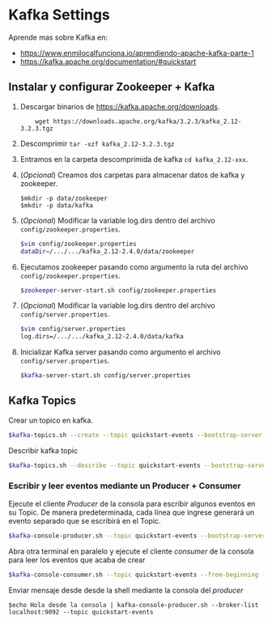 # Kafka Settings

Aprende mas sobre Kafka en:
- <https://www.enmilocalfunciona.io/aprendiendo-apache-kafka-parte-1>
- <https://kafka.apache.org/documentation/#quickstart>

## Instalar y configurar  Zookeeper + Kafka

1. Descargar binarios de <https://kafka.apache.org/downloads>.

    ```shell
        wget https://downloads.apache.org/kafka/3.2.3/kafka_2.12-3.2.3.tgz
    ```

2. Descomprimir `tar -xzf kafka_2.12-3.2.3.tgz`
3. Entramos en la carpeta descomprimida de kafka `cd kafka_2.12-xxx`.
4. (*Opcional*) Creamos dos carpetas para almacenar datos de kafka y zookeeper.

    ```shell
    $mkdir -p data/zookeeper
    $mkdir -p data/kafka
    ```

5. (*Opcional*) Modificar la variable log.dirs dentro del archivo `config/zookeeper.properties`.

    ```bash
    $vim config/zookeeper.properties
    dataDir=/.../.../kafka_2.12-2.4.0/data/zookeeper
    ```

6. Ejecutamos zookeeper pasando como argumento la ruta del archivo `config/zookeeper.properties`.

    ```bash
    $zookeeper-server-start.sh config/zookeeper.properties
    ```

7. (*Opcional*) Modificar la variable log.dirs dentro del archivo `config/server.properties`.

    ```bash
    $vim config/server.properties
    log.dirs=/.../.../kafka_2.12-2.4.0/data/kafka
    ```

8. Inicializar Kafka server pasando como argumento el archivo `config/server.properties`.

    ```bash
    $kafka-server-start.sh config/server.properties
    ```

## Kafka Topics

Crear un topico en kafka.

```bash
$kafka-topics.sh --create --topic quickstart-events --bootstrap-server localhost:9092
```

Describir kafka topic

```bash
$kafka-topics.sh --describe --topic quickstart-events --bootstrap-server localhost:9092
```

### Escribir y leer eventos mediante un Producer + Consumer

Ejecute el cliente *Producer* de la consola para escribir algunos eventos en su Topic. De manera predeterminada, cada línea que ingrese generará un evento separado que se escribirá en el Topic.

```bash
$kafka-console-producer.sh --topic quickstart-events --bootstrap-server localhost:9092
```

Abra otra terminal en paralelo y ejecute el cliente *consumer* de la consola para leer los eventos que acaba de crear

```bash
$kafka-console-consumer.sh --topic quickstart-events --from-beginning --bootstrap-server localhost:9092
```

Enviar mensaje desde desde la shell mediante la consola del *producer*

```shell
$echo Hola desde la consola | kafka-console-producer.sh --broker-list localhost:9092 --topic quickstart-events
```
